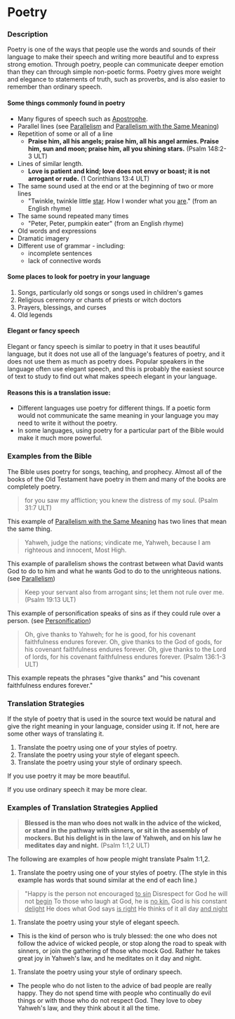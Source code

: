 # Poetry #


### Description

Poetry is one of the ways that people use the words and sounds of their language to make their speech and writing more beautiful and to express strong emotion. Through poetry, people can communicate deeper  emotion than they can through simple non-poetic forms. Poetry gives more weight and elegance to statements of truth, such as proverbs, and is also easier to remember than ordinary speech.

#### Some things commonly found in poetry

* Many figures of speech such as [Apostrophe](../figs-apostrophe/01.md).
* Parallel lines (see [Parallelism](../figs-parallelism/01.md) and [Parallelism with the Same Meaning](../figs-synonparallelism/01.md))
* Repetition of some or all of a line
  * **Praise him, all his angels; praise him, all his angel armies. Praise him, sun and moon; praise him, all you shining stars.** (Psalm 148:2-3 ULT)
* Lines of similar length.
  * **Love is patient and kind; love does not envy or boast; it is not arrogant or rude.** (1 Corinthians 13:4 ULT)
* The same sound used at the end or at the beginning of two or more lines
  * "Twinkle, twinkle little <u>star</u>. How I wonder what you <u>are</u>." (from an English rhyme)
* The same sound repeated many times
  * "Peter, Peter, pumpkin eater" (from an English rhyme)
* Old words and expressions
* Dramatic imagery
* Different use of grammar - including:
  * incomplete sentences
  * lack of connective words

#### Some places to look for poetry in your language

1. Songs, particularly old songs or songs used in children's games
1. Religious ceremony or chants of priests or witch doctors
1. Prayers, blessings, and curses
1. Old legends

#### Elegant or fancy speech

Elegant or fancy speech is similar to poetry in that it uses beautiful language, but it does not use all of the language's features of poetry, and it does not use them as much as poetry does. Popular speakers in the language often use elegant speech, and this is probably the easiest source of text to study to find out what makes speech elegant in your language.

#### Reasons this is a translation issue:

* Different languages use poetry for different things. If a poetic form would not communicate the same meaning in your language you may need to write it without the poetry.
* In some languages, using poetry for a particular part of the Bible would make it much more powerful.

### Examples from the Bible

The Bible uses poetry for songs, teaching, and prophecy. Almost all of the books of the Old Testament have poetry in them and many of the books are completely poetry.
>for you saw my affliction;
>you knew the distress of my soul. (Psalm 31:7 ULT)

This example of [Parallelism with the Same Meaning](../figs-synonparallelism/01.md) has two lines that mean the same thing.
>Yahweh, judge the nations;
>vindicate me, Yahweh, because I am righteous and innocent, Most High.

This example of parallelism shows the contrast between what David wants God to do to him and what he wants God to do to the unrighteous nations.  (see [Parallelism](../figs-parallelism/01.md))
>Keep your servant also from arrogant sins;
>let them not rule over me. (Psalm 19:13 ULT)

This example of personification speaks of sins as if they could rule over a person. (see [Personification](../figs-personification/01.md))
>Oh, give thanks to Yahweh; for he is good, for his covenant faithfulness endures forever.
>Oh, give thanks to the God of gods, for his covenant faithfulness endures forever.
>Oh, give thanks to the Lord of lords, for his covenant faithfulness endures forever. (Psalm 136:1-3 ULT)

This example repeats the phrases "give thanks" and "his covenant faithfulness endures forever."

### Translation Strategies

If the style of poetry that is used in the source text would be natural and give the right meaning in your language, consider using it. If not, here are some other ways of translating it.

1. Translate the poetry using one of your styles of poetry.
1. Translate the poetry using your style of elegant speech.
1. Translate the poetry using  your style of ordinary speech.

If you use poetry it may be more beautiful.

If you use ordinary speech it may be more clear.

### Examples of Translation Strategies Applied

>**Blessed is the man who does not walk in the advice of the wicked,
>or stand in the pathway with sinners,
>or sit in the assembly of mockers.
>But his delight is in the law of Yahweh,
>and on his law he meditates day and night.** (Psalm 1:1,2 ULT)

The following are examples of how people might translate Psalm 1:1,2.

1) Translate the poetry using one of your styles of poetry. (The style in this example has words that sound similar at the end of each line.)

>"Happy is the person not encouraged <u>to sin</u>
>Disrespect for God he will not <u>begin</u>
>To those who laugh at God, he is <u>no kin.</u>
>God is his constant <u>delight</u>
>He does what God says <u>is right</u>
>He thinks of it all day <u>and night</u>

1) Translate the poetry using your style of elegant speech.

* This is the kind of person who is truly blessed: the one who does not follow the advice of wicked people, or stop along the road to speak with sinners, or join the gathering of those who mock God. Rather he takes great joy in Yahweh's law, and he meditates on it day and night.

1) Translate the poetry using your style of ordinary speech.

* The people who do not listen to the advice of bad people are really happy. They do not spend time with people who continually do evil things or with those who do not respect God. They love to obey Yahweh's law, and they think about it all the time.

